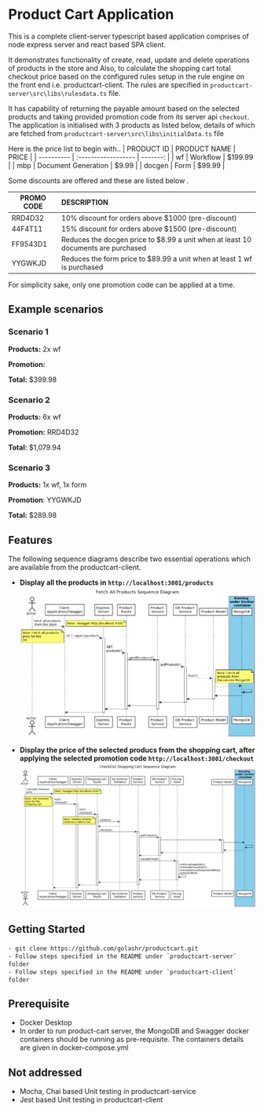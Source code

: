# Product Cart Application 
This is a complete client-server typescript based application comprises of node express server and react based SPA client. 

It demonstrates functionality of create, read, update and delete operations of products in the store and Also, to calculate the shopping cart total checkout price based on the configured rules setup in the rule engine on the front end i.e. productcart-client. The rules are specified in `productcart-server\src\libs\rulesdata.ts` file.

It has capability of returning the payable amount based on the selected products and taking provided promotion code from its server api `checkout`. The application is initialised with 3 products as listed below, details of which are fetched from `productcart-server\src\libs\initialData.ts` file

Here is the price list to begin with..
| PRODUCT ID | PRODUCT NAME        |    PRICE |
| ---------- | :------------------ | -------: |
| wf         | Workflow            | \$199.99 |
| mbp        | Document Generation |   \$9.99 |
| docgen     | Form                |  \$99.99 |

Some discounts are offered and these are listed below .

| PROMO CODE | DESCRIPTION                                                                       |
| ---------- | :-------------------------------------------------------------------------------- |
| RRD4D32    | 10% discount for orders above $1000 (pre-discount)                                |
| 44F4T11    | 15% discount for orders above $1500 (pre-discount)                                |
| FF9543D1   | Reduces the docgen price to $8.99 a unit when at least 10 documents are purchased |
| YYGWKJD    | Reduces the form price to $89.99 a unit when at least 1 wf is purchased           |

For simplicity sake, only one promotion code can be applied at a time.

## Example scenarios
### **Scenario 1**

**Products:**	2x wf

**Promotion:** 

**Total:**	$399.98
 	 
### **Scenario 2**
**Products:**	6x wf

**Promotion:**	RRD4D32

**Total:**	$1,079.94
 	 
### **Scenario 3**

**Products:**	1x wf, 1x form

**Promotion**:	YYGWKJD

**Total:**	$289.98

## Features
  The following sequence diagrams describe two essential operations which are available from the productcart-client.

  - **Display all the products in  `http://localhost:3001/products`**
  ![Display all products](./productcart-server/puml/getproductsseqdiagrams.png)

  
  - **Display the price of the selected producs from the shopping cart, after applying the selected promotion code `http://localhost:3001/checkout`**
  ![Checkout Shopping Cart](./productcart-server/puml/checkoutseqdiagrams.png)

## Getting Started
```
- git clone https://github.com/golashr/productcart.git
- Follow steps specified in the README under `productcart-server` folder
- Follow steps specified in the README under `productcart-client` folder
```

## Prerequisite
- Docker Desktop
- In order to run product-cart server, the MongoDB and Swagger docker containers should be running as pre-requisite. The containers details are
  given in docker-compose.yml

## Not addressed
  - Mocha, Chai based Unit testing in productcart-service
  - Jest based Unit testing in productcart-client

